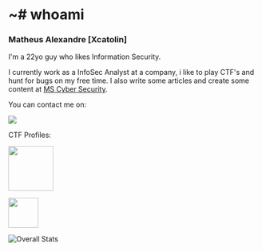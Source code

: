 # ~# whoami

### Matheus Alexandre [Xcatolin]

I'm a 22yo guy who likes Information Security.

I currently work as a InfoSec Analyst at a company, i like to play CTF's and hunt for bugs on my free time. I also write some articles and create some content at [MS Cyber Security](https://linktr.ee/mscybersec).


You can contact me on:

[<img src="https://img.shields.io/badge/linkedin-%230077B5.svg?&style=for-the-badge&logo=linkedin&logoColor=white" />](https://www.linkedin.com/in/matheus-ab/)

CTF Profiles:

[<img src="https://i.imgur.com/lDjrqlR.png" height=90 />](https://app.hackthebox.eu/profile/129918)

[<img src="https://i.imgur.com/oBQtUha.png" height=60 />](https://app.hackthebox.eu/profile/129918)

![Overall Stats](https://github-readme-stats.vercel.app/api?username=xcatolin&count_private=true&show_icons=true&hide=contribs&theme=nord)
